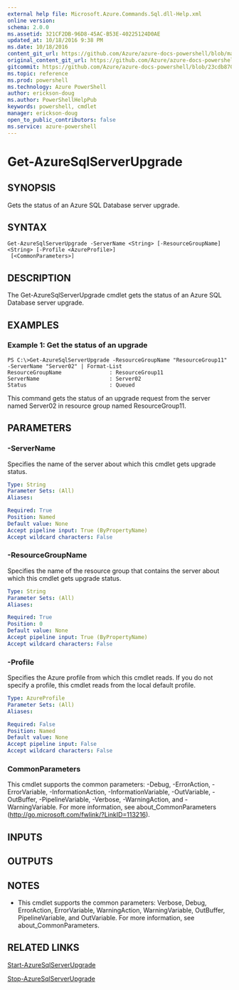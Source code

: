 ```yaml
---
external help file: Microsoft.Azure.Commands.Sql.dll-Help.xml
online version: 
schema: 2.0.0
ms.assetid: 321CF2DB-96D8-45AC-B53E-40225124D0AE
updated_at: 10/18/2016 9:38 PM
ms.date: 10/18/2016
content_git_url: https://github.com/Azure/azure-docs-powershell/blob/master/azureps-cmdlets-docs/ResourceManager/AzureRM.Sql/v0.9.8/Get-AzureSqlServerUpgrade.md
original_content_git_url: https://github.com/Azure/azure-docs-powershell/blob/master/azureps-cmdlets-docs/ResourceManager/AzureRM.Sql/v0.9.8/Get-AzureSqlServerUpgrade.md
gitcommit: https://github.com/Azure/azure-docs-powershell/blob/23cdb8705d4ab9807c0e21b238f3b134a7d49c7d/azureps-cmdlets-docs/ResourceManager/AzureRM.Sql/v0.9.8/Get-AzureSqlServerUpgrade.md
ms.topic: reference
ms.prod: powershell
ms.technology: Azure PowerShell
author: erickson-doug
ms.author: PowerShellHelpPub
keywords: powershell, cmdlet
manager: erickson-doug
open_to_public_contributors: false
ms.service: azure-powershell
---
```


# Get-AzureSqlServerUpgrade

## SYNOPSIS
Gets the status of an Azure SQL Database server upgrade.

## SYNTAX

```
Get-AzureSqlServerUpgrade -ServerName <String> [-ResourceGroupName] <String> [-Profile <AzureProfile>]
 [<CommonParameters>]
```

## DESCRIPTION
The Get-AzureSqlServerUpgrade cmdlet gets the status of an Azure SQL Database server upgrade.

## EXAMPLES

### Example 1: Get the status of an upgrade
```
PS C:\>Get-AzureSqlServerUpgrade -ResourceGroupName "ResourceGroup11" -ServerName "Server02" | Format-List
ResourceGroupName               : ResourceGroup11
ServerName                      : Server02
Status                          : Queued
```

This command gets the status of an upgrade request from the server named Server02 in resource group named ResourceGroup11.

## PARAMETERS

### -ServerName
Specifies the name of the server about which this cmdlet gets upgrade status.

```yaml
Type: String
Parameter Sets: (All)
Aliases: 

Required: True
Position: Named
Default value: None
Accept pipeline input: True (ByPropertyName)
Accept wildcard characters: False
```

### -ResourceGroupName
Specifies the name of the resource group that contains the server about which this cmdlet gets upgrade status.

```yaml
Type: String
Parameter Sets: (All)
Aliases: 

Required: True
Position: 0
Default value: None
Accept pipeline input: True (ByPropertyName)
Accept wildcard characters: False
```

### -Profile
Specifies the Azure profile from which this cmdlet reads.
If you do not specify a profile, this cmdlet reads from the local default profile.

```yaml
Type: AzureProfile
Parameter Sets: (All)
Aliases: 

Required: False
Position: Named
Default value: None
Accept pipeline input: False
Accept wildcard characters: False
```

### CommonParameters
This cmdlet supports the common parameters: -Debug, -ErrorAction, -ErrorVariable, -InformationAction, -InformationVariable, -OutVariable, -OutBuffer, -PipelineVariable, -Verbose, -WarningAction, and -WarningVariable. For more information, see about_CommonParameters (http://go.microsoft.com/fwlink/?LinkID=113216).

## INPUTS

## OUTPUTS

## NOTES
* This cmdlet supports the common parameters: Verbose, Debug, ErrorAction, ErrorVariable, WarningAction, WarningVariable, OutBuffer, PipelineVariable, and OutVariable. For more information, see about_CommonParameters.

## RELATED LINKS

[Start-AzureSqlServerUpgrade]()

[Stop-AzureSqlServerUpgrade]()


